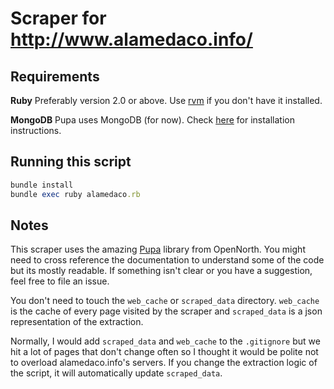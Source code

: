 # Scraper for http://www.alamedaco.info/

## Requirements
**Ruby**
Preferably version 2.0 or above. Use [rvm](https://rvm.io/) if you don't have it installed.

**MongoDB**
Pupa uses MongoDB (for now). Check [here](http://www.mongodb.org/downloads#packages) for installation instructions.

## Running this script
```ruby
bundle install
bundle exec ruby alamedaco.rb
```

## Notes
This scraper uses the amazing [Pupa](https://github.com/opennorth/pupa-ruby) library from OpenNorth. You might need to cross reference the documentation to understand some of the code but its mostly readable. If something isn't clear or you have a suggestion, feel free to file an issue.

You don't need to touch the `web_cache` or `scraped_data` directory. `web_cache` is the cache of every page visited by the scraper and `scraped_data` is a json representation of the extraction.

Normally, I would add `scraped_data` and `web_cache` to the `.gitignore` but we hit a lot of pages that don't change often so I thought it would be polite not to overload alamedaco.info's servers. If you change the extraction logic of the script, it will automatically update `scraped_data`.
